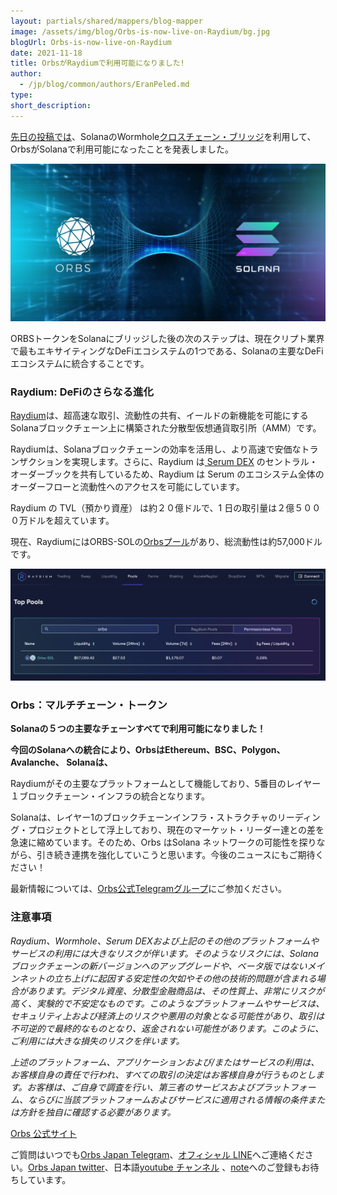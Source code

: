 ```yaml
---
layout: partials/shared/mappers/blog-mapper
image: /assets/img/blog/Orbs-is-now-live-on-Raydium/bg.jpg
blogUrl: Orbs-is-now-live-on-Raydium
date: 2021-11-18
title: OrbsがRaydiumで利用可能になりました!
author:
  - /jp/blog/common/authors/EranPeled.md
type:
short_description: 
---
```




[先日の投稿では](https://orbs-japan-community.medium.com/orbs%E3%81%8C-solana-wormhole-bridge%E3%81%A7%E3%81%94%E5%88%A9%E7%94%A8%E5%8F%AF%E8%83%BD%E3%81%AB%E3%81%AA%E3%82%8A%E3%81%BE%E3%81%97%E3%81%9F-1d3800fd2db2)、SolanaのWormhole[クロスチェーン・ブリッジ](https://wormholebridge.com/#/)を利用して、OrbsがSolanaで利用可能になったことを発表しました。

![](/assets/img/blog/Orbs-is-now-live-on-Raydium/image1.jpg)

ORBSトークンをSolanaにブリッジした後の次のステップは、現在クリプト業界で最もエキサイティングなDeFiエコシステムの1つである、Solanaの主要なDeFiエコシステムに統合することです。

### Raydium: DeFiのさらなる進化

[Raydium](https://raydium.io/)は、超高速な取引、流動性の共有、イールドの新機能を可能にするSolanaブロックチェーン上に構築された分散型仮想通貨取引所（AMM）です。

Raydiumは、Solanaブロックチェーンの効率を活用し、より高速で安価なトランザクションを実現します。さらに、Raydium は[ Serum DEX](https://projectserum.com/#/) のセントラル・オーダーブックを共有しているため、Raydium は Serum のエコシステム全体のオーダーフローと流動性へのアクセスを可能にしています。

Raydium の TVL（預かり資産） は約２０億ドルで、1 日の取引量は２億５０００万ドルを超えています。

現在、RaydiumにはORBS-SOLの[Orbsプール](https://raydium.io/pools/)があり、総流動性は約57,000ドルです。

![](/assets/img/blog/Orbs-is-now-live-on-Raydium/image2.png)

### Orbs：マルチチェーン・トークン

**Solanaの５つの主要なチェーンすべてで利用可能になりました！**

**今回のSolanaへの統合により、OrbsはEthereum、BSC、Polygon、Avalanche、 Solanaは、**

Raydiumがその主要なプラットフォームとして機能しており、5番目のレイヤー１ブロックチェーン・インフラの統合となります。

Solanaは、レイヤー1のブロックチェーンインフラ・ストラクチャのリーディング・プロジェクトとして浮上しており、現在のマーケット・リーダー達との差を急速に縮めています。そのため、Orbs はSolana ネットワークの可能性を探りながら、引き続き連携を強化していこうと思います。今後のニュースにもご期待ください！

最新情報については、[Orbs公式Telegramグループ](https://t.me/OrbsNetwork)にご参加ください。

<div class='line-separator'></div>

### 注意事項

_Raydium、Wormhole、Serum DEXおよび上記のその他のプラットフォームやサービスの利用には大きなリスクが伴います。そのようなリスクには、Solanaブロックチェーンの新バージョンへのアップグレードや、ベータ版ではないメインネットの立ち上げに起因する安定性の欠如やその他の技術的問題が含まれる場合があります。デジタル資産、分散型金融商品は、その性質上、非常にリスクが高く、実験的で不安定なものです。このようなプラットフォームやサービスは、セキュリティ上および経済上のリスクや悪用の対象となる可能性があり、取引は不可逆的で最終的なものとなり、返金されない可能性があります。このように、ご利用には大きな損失のリスクを伴います。_

_上述のプラットフォーム、アプリケーションおよび/またはサービスの利用は、お客様自身の責任で行われ、すべての取引の決定はお客様自身が行うものとします。お客様は、ご自身で調査を行い、第三者のサービスおよびプラットフォーム、ならびに当該プラットフォームおよびサービスに適用される情報の条件または方針を独自に確認する必要があります。_

<div class='line-separator'></div>


[Orbs 公式サイト](https://www.orbs.com/jp/)

ご質問はいつでも[Orbs Japan Telegram](https://t.me/joinchat/G0HZhBQssmZ05v6sp_G6jg)、[オフィシャル LINE](https://line.me/R/ti/p/%40vrf9558a)へご連絡ください。[Orbs Japan twitter](https://twitter.com/JapanOrbs)、日本語[youtube チャンネル](https://www.youtube.com/channel/UCZePjhX4e6CuAe8v63Li9lg) 、[note](https://note.com/orbs_japan/)へのご登録もお待ちしています。